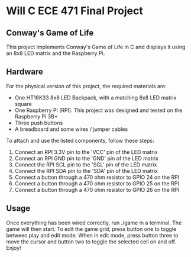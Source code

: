 # Will C ECE 471 Final Project
## Conway's Game of Life
This project implements Conway's Game of Life in C and displays it using an 8x8 LED matrix and the Raspberry Pi.


## Hardware
For the physical version of this project, the required materials are:

 - One HT16K33 8x8 LED Backpack, with a matching 8x8 LED matrix square
 - One Raspberry Pi (RPI). This project was designed and tested on the Raspberry Pi 3B+
 - Three push buttons
 - A breadboard and some wires / jumper cables

To attach and use the listed components, follow these steps:
1. Connect an RPI 3.3V pin to the 'VCC' pin of the LED matrix
2. Connect an RPI GND pin to the 'GND' pin of the LED matrix
3. Connect the RPI SCL pin to the 'SCL' pin of the LED matrix
4. Connect the RPI SDA pin to the 'SDA' pin of the LED matrix
5. Connect a button through a 470 ohm resistor to GPIO 24 on the RPI
6. Connect a button through a 470 ohm resistor to GPIO 25 on the RPI
7. Connect a button through a 470 ohm resistor to GPIO 26 on the RPI

## Usage
Once everything has been wired correctly, run ./game in a terminal. The game will then start.
To edit the game grid, press button one to toggle between play and edit mode. When in edit mode, press button three to move the cursor and button two to toggle the selected cell on and off.
Enjoy!













